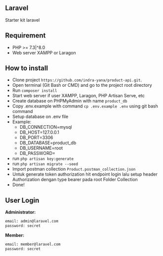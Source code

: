 ## Laravel

Starter kit laravel

## Requirement
-   PHP >= 7.3|^8.0
-   Web server XAMPP or Laragon

## How to install
-   Clone project `https://github.com/indra-yana/product-api.git`.
-   Open terminal (Git Bash or CMD) and go to the project root directory
-   Run `composer install`
-   Start web server if user XAMPP, Laragon, PHP Artisan Serve, etc
-   Create database on PHPMyAdmin with name `product_db`
-   Copy .env.example with command `cp .env.example .env` using git bash command
-   Setup database on .env file
-   Example:
    -   DB_CONNECTION=mysql
    -   DB_HOST=127.0.0.1
    -   DB_PORT=3306
    -   DB_DATABASE=product_db
    -   DB_USERNAME=root
    -   DB_PASSWORD=
-   run `php artisan key:generate`
-   run `php artisan migrate --seed`
-   Import postman collection `Product.postman_collection.json`
-   Untuk generate token authorization hit endpoint login lalu setup header Authorization dengan type bearer pada root Folder Collection
-   Done!

## User Login

**Administrator:**

```bash
email: admin@laravel.com
password: secret
```

**Member:**

```bash
email: member@laravel.com
password: secret
```
